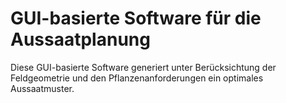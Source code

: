 # GUI-basierte Software für die Aussaatplanung

Diese GUI-basierte Software generiert unter Berücksichtung der Feldgeometrie und den Pflanzenanforderungen ein optimales Aussaatmuster.
